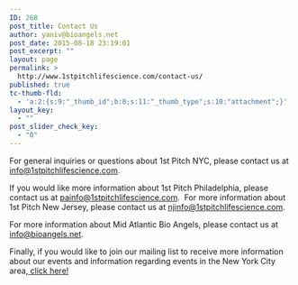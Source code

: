 ```yaml
---
ID: 268
post_title: Contact Us
author: yaniv@bioangels.net
post_date: 2015-08-18 23:19:01
post_excerpt: ""
layout: page
permalink: >
  http://www.1stpitchlifescience.com/contact-us/
published: true
tc-thumb-fld:
  - 'a:2:{s:9:"_thumb_id";b:0;s:11:"_thumb_type";s:10:"attachment";}'
layout_key:
  - ""
post_slider_check_key:
  - "0"
---
```

For general inquiries or questions about 1st Pitch NYC, please contact us at info@1stpitchlifescience.com.

If you would like more information about 1st Pitch Philadelphia, please contact us at painfo@1stpitchlifescience.com.  For more information about 1st Pitch New Jersey, please contact us at njinfo@1stpitchlifescience.com.

For more information about Mid Atlantic Bio Angels, please contact us at info@bioangels.net.

Finally, if you would like to join our mailing list to receive more information about our events and information regarding events in the New York City area,<a href="http://eepurl.com/Ob1RL"> click here!</a>